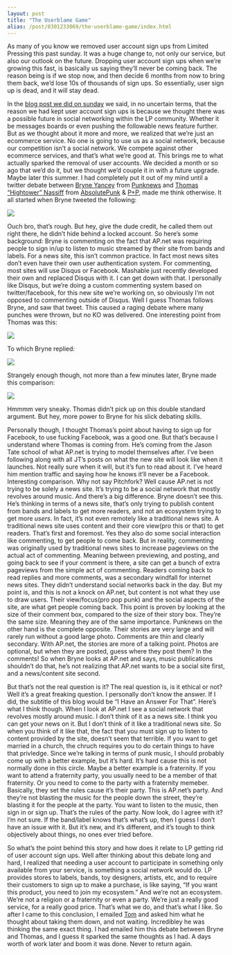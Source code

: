 ```yaml
---
layout: post
title: "The Userblame Game"
alias: /post/8301233069/the-userblame-game/index.html
---
```


As many of you know we removed user account sign ups from Limited Pressing this past sunday. It was a huge change to, not only our service, but also our outlook on the future. Dropping user account sign ups when we’re growing this fast, is basically us saying they’ll never be coming back. The reason being is if we stop now, and then decide 6 months from now to bring them back, we’d lose 10s of thousands of sign ups. So essentially, user sign up is dead, and it will stay dead.

In the <a href="http://blog.limitedpressing.com/" target="_blank">blog post we did on sunday</a>&nbsp;we said, in no uncertain terms, that the reason we had kept user account sign ups is because we thought there was a possible future in social networking within the LP community. Whether it be messages boards or even pushing the followable news feature further. But as we thought about it more and more, we realized that we’re just an ecommerce service. No one is going to use us as a social network, because our competition isn’t a social network. We compete against other ecommerce services, and that’s what we’re good at. This brings me to what actually sparked the removal of user accounts. We decided a month or so ago that we’d do it, but we thought we’d couple it in with a future upgrade. Maybe later this summer. I had completely put it out of my mind until a twitter debate between <a href="http://twitter.com/#!/bryneyancey" target="_blank">Bryne Yancey</a>&nbsp;from <a href="http://punknews.org" target="_blank">Punknews</a>&nbsp;and <a href="http://twitter.com/#!/ThomasNassiff" target="_blank">Thomas “Hightower” Nassiff</a> from <a href="http://absolutepunk.net/" target="_blank">AbsolutePunk</a>&nbsp;&amp;&nbsp;<a href="http://paperandplastick.com/home.php" target="_blank">P+P</a>,&nbsp;made me think otherwise. It all started when Bryne tweeted the following:

<p class="image">
  <img src="http://media.tumblr.com/tumblr_lp7irvuycX1qlyu5j.png"/>
</p>

Ouch bro, that’s rough. But hey, give the dude credit, he called them out right there, he didn’t hide behind a locked account. So here’s some background: Bryne is commenting on the fact that AP.net was requiring people to sign in/up to listen to music streamed by their site from bands and labels. For a news site, this isn’t common practice. In fact most news sites don’t even have their own user authentication system. For commenting, most sites will use Disqus or Facebook. Mashable just recently developed their own and replaced Disqus with it. I can get down with that. I personally like Disqus, but we’re doing a custom commenting system based on twitter/facebook, for this new site we’re working on, so obviously I’m not opposed to commenting outside of Disqus. Well I guess Thomas follows Bryne, and saw that tweet. This caused a raging debate where many punches were thrown, but no KO was delivered. One interesting point from Thomas was this:

<p class="image">
  <img src="http://media.tumblr.com/tumblr_lp7iw90R6h1qlyu5j.png"/>
</p>

To which Bryne replied:

<p class="image">
  <img src="http://media.tumblr.com/tumblr_lp7iysvp9R1qlyu5j.jpg"/>
</p>

Strangely enough though, not more than a few minutes later, Bryne made this comparison:

<p class="image">
  <img src="http://media.tumblr.com/tumblr_lp7j3hYgQv1qlyu5j.png"/>
</p>

Hmmmm very sneaky. Thomas didn’t pick up on this double standard argument. But hey, more power to Bryne for his slick debating skills.

Personally though, I thought Thomas’s point about having to sign up for Facebook, to use fucking Facebook, was a good one. But that’s because I understand where Thomas is coming from. He’s coming from the Jason Tate school of what AP.net is trying to model themselves after. I’ve been following along with all JT’s posts on what the new site will look like when it launches. Not really sure when it will, but it’s fun to read about it. I’ve heard him mention traffic and saying how he knows it’ll never be a Facebook. Interesting comparison. Why not say Pitchfork? Well cause AP.net is not trying to be solely a news site. It’s trying to be a social network that mostly revolves around music. And there’s a big difference. Bryne doesn’t see this. He’s thinking in terms of a news site, that’s only trying to publish content from bands and labels to get more readers, and not an ecosystem trying to get more <em>users</em>. In fact, it’s not even remotely like a traditional news site. A traditional news site uses content and their core view(pro this or that) to get readers. That’s first and foremost. Yes they also do some social interaction like commenting, to get people to come back. But in reality, commenting was originally used by traditional news sites to increase pageviews on the actual act of commenting. Meaning between previewing, and posting, and going back to see if your comment is there, a site can get a bunch of extra pageviews from the simple act of commenting. Readers coming back to read replies and more comments, was a secondary windfall for internet news sites. They didn’t understand social networks back in the day. But my point is, and this is not a knock on AP.net, but content is not what they use to draw users. Their view/focus(pro pop punk) and the social aspects of the site, are what get people coming back. This point is proven by looking at the size of their comment box, compared to the size of their story box. They’re the same size. Meaning they are of the same importance. Punknews on the other hand is the complete opposite. Their stories are very large and will rarely run without a good large photo. Comments are thin and clearly secondary. With AP.net, the stories are more of a talking point. Photos are optional, but when they are posted, guess where they post them? In the comments! So when Bryne looks at AP.net and says, music publications shouldn’t do that, he’s not realizing that AP.net wants to be a social site first, and a news/content site second.

But that’s not the real question is it? The real question is, is it ethical or not? Well it’s a great freaking question. I personally don’t know the answer. If I did, the subtitle of this blog would be “I Have an Answer For That”. Here’s what I think though. When I look at AP.net I see a social network that revolves mostly around music. I don’t think of it as a news site. I think you can get your news on it. But I don’t think of it like a traditional news site. So when you think of it like that, the fact that you must sign up to listen to content provided by the site, doesn’t seem that terrible. If you want to get married in a church, the chruch requires you to do certain things to have that privledge. Since we’re talking in terms of punk music, I should probably come up with a better example, but it’s hard. It’s hard cause this is not normally done in this circle. Maybe a better example is a fraternity. If you want to attend a fraternity party, you usually need to be a member of that fraternity. Or you need to come to the party with a fraternity memeber. Basically, they set the rules cause it’s their party. This is AP.net’s party. And they’re not blasting the music for the people down the street, they’re blasting it for the people at the party. You want to listen to the music, then sign in or sign up. That’s the rules of the party. Now look, do I agree with it? I’m not sure. If the band/label knows that’s what’s up, then I guess I don’t have an issue with it. But it’s new, and it’s different, and it’s tough to think objectively about things, no ones ever tried before.

So what’s the point behind this story and how does it relate to LP getting rid of user account sign ups. Well after thinking about this debate long and hard, I realized that needing a user account to participate in something only available from your service, is something a social network would do. LP provides stores to labels, bands, toy designers, artists, etc, and to require their customers to sign up to make a purchase, is like saying, “If you want this product, you need to join my ecosystem.” And we’re not an ecosystem. We’re not a religion or a fraternity or even a party. We’re just a really good service, for a really good price. That’s what we do, and that’s what I like. So after I came to this conclusion, I emailed <a href="http://thomasmango.com/" target="_blank">Tom</a>&nbsp;and asked him what he thought about taking them down, and not waiting. Incredibley he was thinking the same exact thing. I had emailed him this debate between Bryne and Thomas, and I guess it sparked the same thoughts as I had. A days worth of work later and boom it was done. Never to return again.